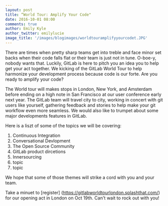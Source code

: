 ```yaml
---
layout: post
title: “World Tour: Amplify Your Code"
date: 2016-10-01 08:00
comments: true
author: Emily Kyle
author_twitter: emilylucie
image_title: '/images/blogimages/worldtouramplifyyourcodet.JPG'
---
```


There are times when pretty sharp teams get into treble and face minor set backs when their code falls flat or their team is just not in tune. O-boe-y, nobody wants that. Luckily, GitLab is here to pitch you an idea you to help get your act together. We kicking of the GitLab World Tour to help harmonize your development process because code is our forte.  Are you ready to amplify your code?

The World tour will makes stops in London, New York, and Amsterdam before ending on a high note in San Francisco at our user conference early next year. The GitLab team will travel city to city, working in concert with git users like yourself, gathering feedback and stories to help make your git workflow even more seamless. We would also like to trumpet about some major developments features in GitLab. 

Here is a liszt of some of the topics we will be covering: 
1. Continuous Integration
2. Conversational Devlopment 
3. The Open Source Community
4. GitLab product dircetions
5. Innersourcing
6. topic
7. topic

We hope that some of those themes will strike a cord with you and your team.

Take a minuet to [register] (https://gitlabworldtourlondon.splashthat.com/) for our opening act in London on Oct 19th. Can't wait to rock out with you!